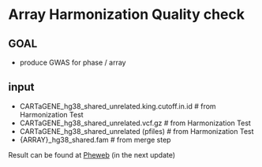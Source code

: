 # Array Harmonization Quality check
## GOAL
- produce GWAS for phase / array
## input
- CARTaGENE_hg38_shared_unrelated.king.cutoff.in.id # from Harmonization Test
- CARTaGENE_hg38_shared_unrelated.vcf.gz # from Harmonization Test
- CARTaGENE_hg38_shared_unrelated (pfiles) # from Harmonization Test
- {ARRAY}_hg38_shared.fam # from merge step


Result can be found at [Pheweb](https://cerc-genomic-medicine.ca/pheweb/cartagene/about) (in the next update)

